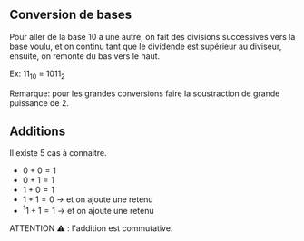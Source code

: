## Conversion de bases

Pour aller de la base 10 a une autre, on fait des divisions successives vers la base voulu, et on continu tant que le dividende est supérieur au diviseur, ensuite, on remonte du bas vers le haut.

Ex: $11_{10}$ = $1011_{2}$

Remarque: pour les grandes conversions faire la soustraction de grande puissance de 2.

## Additions

Il existe 5 cas à connaitre.

* $0+0=1$
* $0+1=1$
* $1+0=1$
* $1+1=0$ $\rightarrow$ et on ajoute une retenu
* $^{1}1+1=1$ $\rightarrow$ et on ajoute une retenu

ATTENTION ⚠️ : l'addition est commutative.